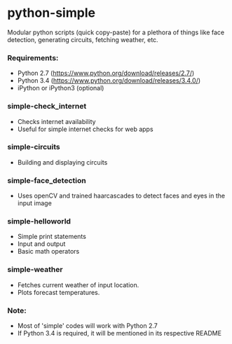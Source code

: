 # python-simple
Modular python scripts (quick copy-paste) for a plethora of things like face detection, generating circuits, fetching weather, etc.

### Requirements:
- Python 2.7 (https://www.python.org/download/releases/2.7/)
- Python 3.4 (https://www.python.org/download/releases/3.4.0/)
- iPython or iPython3 (optional)

### simple-check_internet
- Checks internet availability
- Useful for simple internet checks for web apps

### simple-circuits
- Building and displaying circuits

### simple-face_detection
- Uses openCV and trained haarcascades to detect faces and eyes in the input image

### simple-helloworld
- Simple print statements
- Input and output
- Basic math operators

### simple-weather
- Fetches current weather of input location.
- Plots forecast temperatures.

### Note: 
- Most of 'simple' codes will work with Python 2.7
- If Python 3.4 is required, it will be mentioned in its respective README
